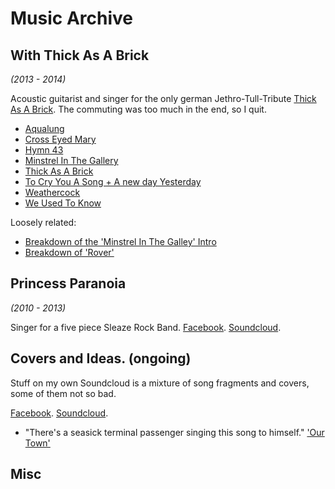 # Music Archive

## With Thick As A Brick
*(2013 - 2014)*

Acoustic guitarist and singer for the only german Jethro-Tull-Tribute [Thick As A Brick](http://www.thick-as-a-brick.de/). The commuting was too much in the end, so I quit.

- [Aqualung](https://www.youtube.com/watch?v=Xr-IrCqrwLA)
- [Cross Eyed Mary](https://www.youtube.com/watch?v=U5nKKhbt9Wo)
- [Hymn 43](https://www.youtube.com/watch?v=6ywzdMyvO04)
- [Minstrel In The Gallery](https://www.youtube.com/watch?v=d4VmQ74SldQ)
- [Thick As A Brick](https://www.youtube.com/watch?v=76sofOMcEW0)
- [To Cry You A Song + A new day Yesterday](https://www.youtube.com/watch?v=swRXdzAq9gk)
- [Weathercock](https://www.youtube.com/watch?v=NpSvGt1Vkps)
- [We Used To Know](https://www.youtube.com/watch?v=3kR8RNxDvqQ)

Loosely related:

- [Breakdown of the 'Minstrel In The Galley' Intro](https://www.youtube.com/watch?v=UvI3qb19Kg8)
- [Breakdown of 'Rover'](https://www.youtube.com/watch?v=Cr4jZ6u7G0U)

## Princess Paranoia
*(2010 - 2013)*

Singer for a five piece Sleaze Rock Band.
[Facebook](https://www.facebook.com/Princess-Paranoia-239162652795670). [Soundcloud](https://soundcloud.com/princess-paranoia).

## Covers and Ideas. (ongoing)

Stuff on my own Soundcloud is a mixture of song fragments and covers, some of them not so bad.

[Facebook](https://www.facebook.com/dirk.krause). [Soundcloud](https://soundcloud.com/dirk-krause).

- "There's a seasick terminal passenger singing this song to himself."
  ['Our Town'](https://soundcloud.com/dirk-krause/our-town)

<!--
- [Wish you were here](https://www.youtube.com/watch?v=sTkYkQ0aLgw).
-->

## Misc


